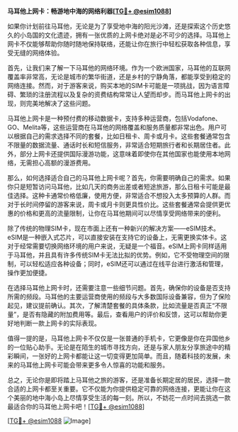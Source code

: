 **马耳他上网卡：畅游地中海的网络利器[[TG💪+ @esim1088](https://t.me/s/esim1088)]**

如果你计划前往马耳他，无论是为了享受地中海的阳光沙滩，还是探索这个历史悠久的小岛国的文化遗迹，拥有一张优质的上网卡绝对是必不可少的选择。马耳他上网卡不仅能够帮助你随时随地保持联络，还能让你在旅行中轻松获取各种信息，享受无缝的网络体验。

首先，让我们来了解一下马耳他的网络环境。作为一个欧洲国家，马耳他的互联网覆盖率非常高，无论是城市的繁华街道，还是乡村的宁静角落，都能享受到稳定的网络连接。然而，对于游客来说，购买本地的SIM卡可能是一项挑战，因为语言障碍、繁琐的注册流程以及复杂的资费结构常常让人望而却步。而马耳他上网卡的出现，则完美地解决了这些问题。

马耳他上网卡是一种预付费的移动数据卡，支持多种运营商，包括Vodafone、GO、Melita等，这些运营商在马耳他的网络覆盖和服务质量都非常出色。用户可以根据自己的需求选择不同的套餐，比如日租卡、周卡或月卡。这些套餐通常包含不限量的数据流量、通话时长和短信服务，非常适合短期旅行者和长期居住者。此外，部分上网卡还提供国际漫游功能，这意味着即使你在其他国家也能使用本地网络，无需担心高额的漫游费用。

那么，如何选择适合自己的马耳他上网卡呢？首先，你需要明确自己的需求。如果你只是短暂访问马耳他，比如几天的商务出差或者短途旅游，那么日租卡可能是最佳选择。这种卡通常价格低廉，使用方便，非常适合不想投入太多预算的人群。而对于长时间停留的游客来说，周卡或月卡则更具性价比。这些套餐通常会提供更优惠的价格和更高的流量限制，让你在马耳他期间可以尽情享受网络带来的便利。

除了传统的物理SIM卡，现在市面上还有一种新兴的解决方案——eSIM技术。eSIM是一种嵌入式芯片，可以直接安装在支持它的设备上，无需更换实体卡。这对于经常需要切换网络环境的用户来说，无疑是一个福音。eSIM上网卡同样适用于马耳他，并且具有许多传统SIM卡无法比拟的优势。例如，它不受物理空间的限制，可以轻松适应各种设备；同时，eSIM还可以通过在线平台进行激活和管理，操作更加便捷。

在选择马耳他上网卡时，还需要注意一些细节问题。首先，确保你的设备是否支持所需的频段。马耳他的主要运营商使用的频段与大多数国际设备兼容，但为了保险起见，建议提前确认。其次，了解清楚套餐的具体条款，比如流量是否真正“不限量”，是否有隐藏的附加费用等。最后，查看用户的评价和反馈，这可以帮助你更好地判断一款上网卡的实际表现。

值得一提的是，马耳他上网卡不仅仅是一张普通的手机卡，它更像是你在异国他乡的一位贴心助手。无论是在陌生的城市寻找方向，还是与家人朋友分享旅途中的精彩瞬间，一张好的上网卡都能让这一切变得更加简单。而且，随着科技的发展，未来的马耳他上网卡可能会带来更多令人惊喜的功能和服务。

总之，无论你是即将踏上马耳他之旅的游客，还是准备长期定居的居民，选择一款合适的上网卡都至关重要。它不仅能为你提供稳定可靠的网络连接，更能让你在这个美丽的地中海小岛上尽情享受生活的每一刻。所以，不妨花一点时间去挑选一款最适合你的马耳他上网卡吧！[[TG💪+ @esim1088](https://t.me/s/esim1088)]

[[TG💪+ @esim1088](https://t.me/s/esim1088) ![Image](https://i.postimg.cc/4NQfJmqS/Snipaste-2025-05-13-00-14-12.png)]
